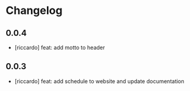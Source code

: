 # Changelog

## 0.0.4

* [riccardo] feat: add motto to header

## 0.0.3

* [riccardo] feat: add schedule to website and update documentation